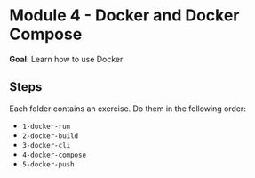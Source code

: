 # Module 4 - Docker and Docker Compose

**Goal**: Learn how to use Docker

## Steps

Each folder contains an exercise. Do them in the following order:

- `1-docker-run`
- `2-docker-build`
- `3-docker-cli`
- `4-docker-compose`
- `5-docker-push`
